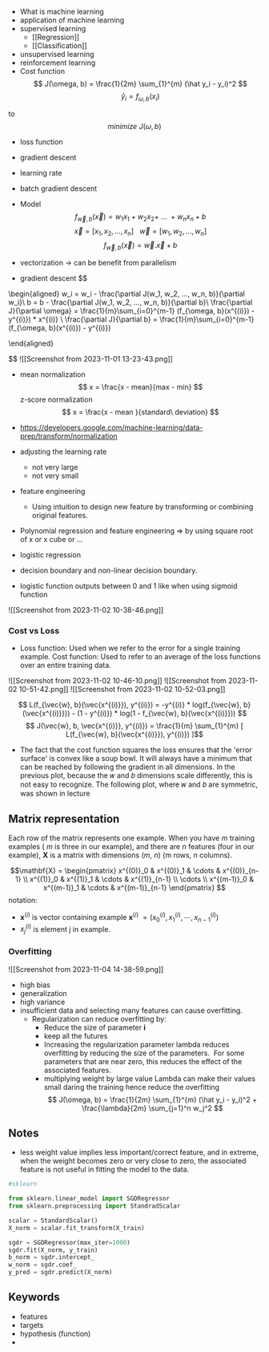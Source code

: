	
- What is machine learning
- application of machine learning
- supervised learning
	- [[Regression]]
	- [[Classification]]
- unsupervised learning
- reinforcement learning
- Cost function
$$ J(\omega, b) = \frac{1}{2m} \sum_{1}^{m} (\hat y_i - y_i)^2  $$ $$ \hat y_i = f_{\omega, b} (x_i)$$ 

to
$$ minimize\ J(\omega, b) $$

- loss function
- gradient descent
- learning rate
- batch gradient descent

- Model
$$ f_{\vec{w}, b}(\vec{x}) = w_1x_1 + w_2x_2 +\ ... \ + w_nx_n + b $$
$$ \vec{x} = [x_1, x_2, ..., x_n] \ \ \ \vec{w} = [w_1, w_2, ..., w_n] $$ $$ f_{\vec{w}, b}(\vec{x}) = \vec{w} . \vec{x} + b $$
- vectorization -> can be benefit from parallelism
- gradient descent
$$

\begin{aligned}
w_i = w_i - \frac{\partial J(w_1, w_2, ..., w_n, b)}{\partial w_i}\\
b = b - \frac{\partial J(w_1, w_2, ..., w_n, b)}{\partial b}\\
\frac{\partial J}{\partial \omega} = \frac{1}{m}\sum_{i=0}^{m-1} (f_{\omega, b}(x^{(i)}) - y^{(i)}) * x^{(i)} \\
\frac{\partial J}{\partial b} = \frac{1}{m}\sum_{i=0}^{m-1} (f_{\omega, b}(x^{(i)}) - y^{(i)})

\end{aligned}

$$
![[Screenshot from 2023-11-01 13-23-43.png]]

- mean normalization
$$ x = \frac{x - mean}{max - min} $$
z-score normalization
$$ x = \frac{x - mean }{standard\ deviation} $$
- https://developers.google.com/machine-learning/data-prep/transform/normalization

- adjusting the learning rate
	- not very large
	- not very small
- feature engineering
	- Using intuition to design new feature by transforming or combining original features.
- Polynomial regression and feature engineering => by using square root of x or x cube or ...

- logistic regression
- decision boundary and non-linear decision boundary.
- logistic function outputs between 0 and 1 like when using sigmoid function

![[Screenshot from 2023-11-02 10-38-46.png]]
### Cost vs Loss

- Loss function: Used when we refer to the error for a single training example. Cost function: Used to refer to an average of the loss functions over an entire training data.

![[Screenshot from 2023-11-02 10-46-10.png]]
![[Screenshot from 2023-11-02 10-51-42.png]]
![[Screenshot from 2023-11-02 10-52-03.png]]


$$ L(f_{\vec{w}, b}(\vec{x^{(i)}}), y^{(i)}) = -y^{(i)} * log(f_{\vec{w}, b}(\vec{x^{(i)}})) - (1 - y^{(i)}) * log(1 - f_{\vec{w}, b}(\vec{x^{(i)}})) $$
$$ J(\vec{w}, b, \vec{x^{(i)}}, y^{(i)}) = \frac{1}{m} \sum_{1}^{m} [ L(f_{\vec{w}, b}(\vec{x^{(i)}}), y^{(i)}) ]$$

- The fact that the cost function squares the loss ensures that the 'error surface' is convex like a soup bowl. It will always have a minimum that can be reached by following the gradient in all dimensions. In the previous plot, because the 𝑤 and 𝑏 dimensions scale differently, this is not easy to recognize. The following plot, where 𝑤 and 𝑏 are symmetric, was shown in lecture

## Matrix representation
Each row of the matrix represents one example. When you have $m$ training examples ( $m$ is three in our example), and there are $n$ features (four in our example), $\mathbf{X}$ is a matrix with dimensions ($m$, $n$) (m rows, n columns).


$$\mathbf{X} = 
\begin{pmatrix}
 x^{(0)}_0 & x^{(0)}_1 & \cdots & x^{(0)}_{n-1} \\ 
 x^{(1)}_0 & x^{(1)}_1 & \cdots & x^{(1)}_{n-1} \\
 \cdots \\
 x^{(m-1)}_0 & x^{(m-1)}_1 & \cdots & x^{(m-1)}_{n-1} 
\end{pmatrix}
$$
notation:
- $\mathbf{x}^{(i)}$ is vector containing example  $\mathbf{x}^{(i)}$ $= (x^{(i)}_0, x^{(i)}_1, \cdots,x^{(i)}_{n-1})$
- $x^{(i)}_j$ is element j in example.





### Overfitting

![[Screenshot from 2023-11-04 14-38-59.png]]
- high bias
- generalization
- high variance
- insufficient data and selecting many features can cause overfitting.
	- Regularization can reduce overfitting by:
		- Reduce the size of parameter **i** 
		- keep all the futures
		- Increasing the regularization parameter lambda reduces overfitting by reducing the size of the parameters.  For some parameters that are near zero, this reduces the effect of the associated features.
		- multiplying weight by large value Lambda can make their values small daring the training hence reduce the overfitting
$$ J(\omega, b) = \frac{1}{2m} \sum_{1}^{m} (\hat y_i - y_i)^2 + \frac{\lambda}{2m} \sum_{j=1}^n w_j^2 $$

## Notes

- less weight value implies less important/correct feature, and in extreme, when the weight becomes zero or very close to zero, the associated feature is not useful in fitting the model to the data.

```python
#sklearn

from sklearn.linear_model import SGDRegressor
from sklearn.preprocessing import StandradScalar

scalar = StandardScalar()
X_norm = scalar.fit_transform(X_train)

sgdr = SGDRegressor(max_iter=1000)
sgdr.fit(X_norm, y_train)
b_norm = sgdr.intercept_
w_norm = sgdr.coef_
y_pred = sgdr.predict(X_norm)


```

## Keywords

- features
- targets
- hypothesis (function)
- 